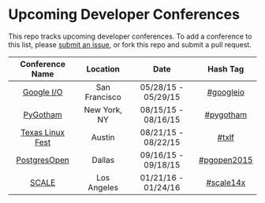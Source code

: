 Upcoming Developer Conferences
=====================

This repo tracks upcoming developer conferences. To add a conference to this list, please [submit an issue](https://github.com/MurtzaM/Developer-Conferences/issues/new), or fork this repo and submit a pull request. 



| Conference Name                                                | Location        | Date                  | Hash Tag    |
| :--------------------------------------------------------------: |:-------------:  | :---------------------:| :----------:| 
| [Google I/O](https://www.google.com/events/io2015/)  | San Francisco          | 05/28/15 - 05/29/15 | [#googleio](https://twitter.com/search?f=realtime&q=%23googleio)
[PyGotham](https://pygotham.org/2015/)                         | New York, NY    | 08/15/15 - 08/16/15 | [#pygotham](https://twitter.com/search?f=realtime&q=%23pygotham)
| [Texas Linux Fest](http://www.texaslinuxfest.org/)                     | Austin | 08/21/15 - 08/22/15 | [#txlf](https://twitter.com/search?f=realtime&q=%23txlf)
[PostgresOpen](https://2015.postgresopen.org/)  | Dallas          | 09/16/15 - 09/18/15 | [#pgopen2015](https://twitter.com/search?f=realtime&q=%23pgopen2015)
| [SCALE](http://www.socallinuxexpo.org/)                     | Los Angeles | 01/21/16 - 01/24/16 | [#scale14x](https://twitter.com/search?f=realtime&q=%23scale14x)
